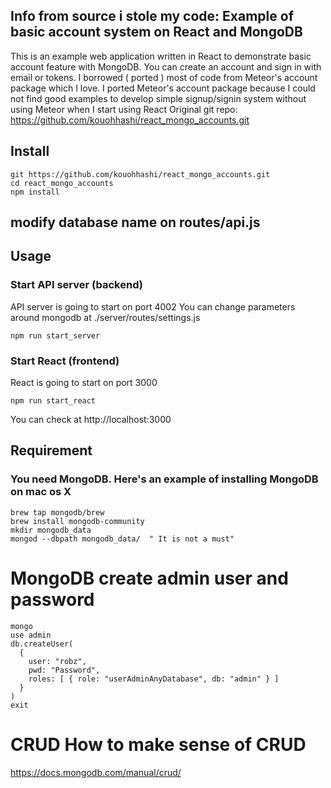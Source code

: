## Info from source i stole my code: Example of basic account system on React and MongoDB
This is an example web application written in React to demonstrate basic account feature with MongoDB.
You can create an account and sign in with email or tokens.  I borrowed ( ported ) most of code from Meteor's account package which I love.
I ported Meteor's account package because I could not find good examples to develop simple signup/signin system without using Meteor when I start using React
Original git repo: https://github.com/kouohhashi/react_mongo_accounts.git

## Install  
```
git https://github.com/kouohhashi/react_mongo_accounts.git
cd react_mongo_accounts
npm install
```

## modify database name on routes/api.js  

## Usage  

### Start API server (backend)  
API server is going to start on port 4002
You can change parameters around mongodb at ./server/routes/settings.js
```
npm run start_server
```

### Start React (frontend)
React is going to start on port 3000
```
npm run start_react
```

You can check at http://localhost:3000  

## Requirement  

### You need MongoDB. Here's an example of installing MongoDB on mac os X  

```
brew tap mongodb/brew
brew install mongodb-community
mkdir mongodb_data  
mongod --dbpath mongodb_data/  " It is not a must" 
```


# MongoDB create admin user and password
```
mongo
use admin
db.createUser(
  {
    user: "robz",
    pwd: "Password",
    roles: [ { role: "userAdminAnyDatabase", db: "admin" } ]
  }
)
exit
```
# CRUD How to make sense of CRUD
https://docs.mongodb.com/manual/crud/